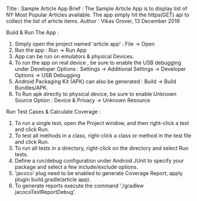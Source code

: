 Title : Sample Article App
Brief : The Sample Article App is to display list of NY Most Popular Articles available. The app simply hit the https(GET) api to collect the list of article items.
Author : Vikas Grover, 13 December 2019


Build & Run The App :
1. Simply open the project named 'article app' : File -> Open
2. Run the app :  Run -> Run App
3. App can be run on emulators & physical Devices.
4. To run the app on real device , be sure to enable the USB debugging under Developer Options : Settings -> Additional Settings -> Developer Options -> USB Debugging
5. Android Packaging Kit (APK) can also be generated : Build -> Build Bundles/APK.
5. To Run apk directly to physical device, be sure to enable Unknown Source Option : Device & Privacy -> Unknown Resource


Run Test Cases & Calculate Coverage :
1. To run a single test, open the Project window, and then right-click a test and click Run.
2. To test all methods in a class, right-click a class or method in the test file and click Run.
3. To run all tests in a directory, right-click on the directory and select Run tests.
4. Define a run/debug configuration under Android JUnit to specify your package and select a few include/exclude options.
5. 'jacoco' plug need to be enabled to generate Coverage Report, apply plugin build.gradle(article app).
6. To generate reports execute the command './gradlew jacocoTestReportDebug'.



